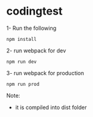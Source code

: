 # codingtest

1- Run the following
```
npm install
```

2- run webpack for dev
```
npm run dev
```

3- run webpack for production
```
npm run prod
```

Note: 
- it is compiled into dist folder